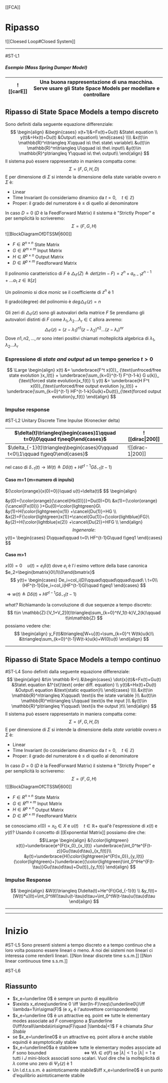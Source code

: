 [[FCA]]


# Ripasso

![[Cloesed Loop#Closed System]]

---
#ST-L1
##### Esempio (Mass Spring Dumper Model)

| ![[carE]] | Una buona rappresentazione di una macchina.<br>Serve usare gli State Space Models per modellare e controllare<br> |
| --------- | ----------------------------------------------------------------------------------------------------------------- |
## Ripasso di State Space Models a tempo discreto
Sono definiti dalla seguente equazione differenziale:
$$
\begin{align}
&\begin{cases}
x(t+1)&=Fx(t)+Gu(t) &State\ equation  \\
y(t)&=Hx(t)+Du(t)   &Output\ equation\\
\end{cases}
\\\\
&x(t)\in \mathbb{R}^n\triangleq X\qquad is\ the\ state\ variable\\
&u(t)\in \mathbb{R}^m\triangleq U\qquad is\ the\ input\\
&y(t)\in \mathbb{R}^p\triangleq Y\qquad is\ the\ output\\
\end{align}
$$
Il sistema può essere rappresentato in maniera compatta come:
$$
\Sigma=(F,G,H,D)
$$
E per dimensione di $\Sigma$ si intende la dimensione della state variable ovvero $n$
$\Sigma$ è:
- Linear
- Time Invariant (lo consideriamo dinamico da $t=0,\quad t\in \mathbb{Z}$)
- Proper: il grado del numeratore è $\leq$ di quello al denominatore

In caso $D=0$ ($D$ è la FeedForward Matrix) il sistema è "Strictly Proper" e per semplicità lo scriveremo:
$$
\Sigma=(F,G,H)
$$
![[BlockDiagramOfDTSSM|600]]
- $F\in R^{n\times n}$ State Matrix
- $G\in R^{m\times m}$ Input Matrix
- $H\in R^{p\times n}$ Output Matrix
- $D\in R^{p\times m}$ Feedforward Matrix

Il polinomio caratteristico di $F$ è $\triangle_F(Z)\triangleq det(zIm-F) = z^n+a_{n-1}z^{n-1}+...a_1\ z\in \mathbb{R}[z]$ 

Un polinomio si dice *monic* se il coefficiente di $z^n$ è $1$ 

Il grado(degree) del polinomio è $deg\triangle_F(z)=n$ 

Gli zeri di $\triangle_F(z)$ sono gli autovalori della matrice $F$
Se prendiamo gli autovalori distinti di $F$ come $\lambda_1,\lambda_2...\lambda_r\in \mathbb{C}$ allora avremo:
$$
\triangle_F(z) = (z-\lambda_1)^{n1}(z-\lambda_2)^{n2}...(z-\lambda_r)^{nr}
$$
Dove $n1, n2,...,nr$ sono interi positivi chiamati molteplicità algebrica di $\lambda_1,\lambda_2...\lambda_r$ 


### Espressione di *state and output* ad un tempo generico $t>0$

$$
\Large
\begin{align}
x(t) &= 
\underbrace{F^t x(0)}_
{\text{unfroced/free state evolution }x_l(t)} + 
\underbrace{\sum_{k=0}^{t-1} F^{t-1-k} G u(k)}_
{\text{forced state evolution}x_f(t)} \\
y(t) &=
\underbrace{H F^t x(0)}_{\text{unforced/free output evolution }y_l(t)}  + \underbrace{\sum_{k=0}^{t-1} HF^{t-1-k}Gu(k)+Du(t)}_{\text{forced output evolution}y_f(t)}
\end{align}
$$

### Impulse response
#ST-L2
Unitary Discrete Time Inpulse (Kronecker delta)

| $\delta(t)\triangleq\begin{cases}1\qquad t=0\\0\qquad t\neq0\end{cases}$          | ![[dirac\|200]]   |
| --------------------------------------------------------------------------------- | ----------------- |
| $\delta_{-1}(t)\triangleq\begin{cases}0\qquad t<0\\1\qquad t\geq0\end{cases}$<br> | ![[dirac-1\|200]] |
nel caso di $\delta_{-1}(t)\rightarrow W(t)\triangleq D\delta(t)+HF^{t-1}G\delta_{-1}(t-1)$
#### Caso m=1 (m=numero di inpulsi)
${\color{orange}{x(0)=0}}\quad u(t)=\delta(t)$
$$
\begin{align}

&y(0)={\color{orange}{\cancel{Hx(0)}}}+Du(0)=D\\\\
&x(1)={\color{orange}{\cancel{Fx(0)}} }+Gu(0)=\color{lightgreen}G\\
&y(1)=H{\color{lightgreen}x(1)} +\cancel{Du(1)}=HG
\\\\
&x(2)=F{\color{lightgreen}x(1)}+\cancel{Gu(1)}={\color{lightblue}FG}\\
&y(2)=H{\color{lightblue}x(2)} +\cancel{Du(2)}=HFG
\\\\
\end{align}
$$
In generale:
$$
y(t)=
\begin{cases}
D\qquad\qquad t=0\\
HF^{t-1}G\quad t\geq1
\end{cases}
$$

#### Caso m>1
${x(0)=0}\quad u(t)=e_i\delta(t)$
dove $e_i$ è l'$i$ esimo vettore della base canonica $e_2=\begin{bmatrix}0\\1\\0\end{bmatrix}$ 
$$
y(t)=
\begin{cases}
De_i=col_i(D)\qquad\qquad\qquad\quad\ \ t=0\\
(HF^{t-1}G)e_i=col_i(HF^{t-1}G)\quad t\geq1
\end{cases}
$$
$\Rightarrow w(t)\triangleq D\delta(t)+HF^{t-1}G\delta_{-1}(t-1)$ 


*what?*
Richiamando la convoluzione di due sequenze a tempo discreto:
$$
t\in \mathbb{Z}:[V_1+V_2](t)\triangleq\sum_{k=0}^tV_1(t-k)V_2(k)\qquad t\in\mathbb{Z}
$$
possiamo vedere che:
$$
\begin{align}
y_F(t)&\triangleq[W+u](t)=\sum_{k=0}^t W(tk)u(k)\\
&\triangleq\sum_{k=0}^{t-1}W(t-k)u(k)+W(0)u(t)
\end{align}
$$





--- 



## Ripasso di State Space Models a tempo continuo
#ST-L4
Sono definiti dalla seguente equazione differenziale:
$$
\begin{align}
&t\in \mathbb R+\\
&\begin{cases}
\dot{x}(t)&=Fx(t)+Gu(t) &State\ equation &1^{st}\text{ order diff. equation} \\
y(t)&=Hx(t)+Du(t)   &Output\ equation    &\text{static equation}\\
\end{cases}
\\\\
&x(t)\in \mathbb{R}^n\triangleq X\qquad\ \text{is the istate variable }\\
&u(t)\in \mathbb{R}^m\triangleq U\qquad \text{is the input }\\
&y(t)\in \mathbb{R}^p\triangleq Y\qquad\ \text{is the output }t\\
\end{align}
$$
Il sistema può essere rappresentato in maniera compatta come:
$$
\Sigma=(F,G,H,D)
$$
E per dimensione di $\Sigma$ si intende la dimensione della *state variable* ovvero $n$
$\Sigma$ è:
- Linear
- Time Invariant (lo consideriamo dinamico da $t=0,\quad t\in \mathbb{Z}$)
- Proper: il grado del numeratore è $\leq$ di quello al denominatore

In caso $D=0$ ($D$ è la FeedForward Matrix) il sistema è "Strictly Proper" e per semplicità lo scriveremo:
$$
\Sigma=(F,G,H)
$$
![[BlockDiagramOfCTSSM|600]]
- $F\in R^{n\times n}$ State Matrix
- $G\in R^{m\times m}$ Input Matrix
- $H\in R^{p\times n}$ Output Matrix
- $D\in R^{p\times m}$ Feedforward Matrix

se conosciamo $x(0)=x_0\in X$ e $u(t)\quad t\in \mathbb R+$ qual'è l'espressione di $x(t)$ e $y(t)$?
Usando il concetto di [[Exponential Matrix]] possiamo dire che:
$$\Large
\begin{align}
&{\color{lightgreen} x(t)}=\underbrace{e^{Ft}x_0}_{x_l(t)}
+\underbrace{\int_0^te^{F(t-z)}Gu(\tau)d\tau}_{x_f(t)}\\
&y(t)=\underbrace{H{\color{lightgreen}e^{Ft}x_0}}_{y_l(t)}
{\color{lightgreen}+}\underbrace{{\color{lightgreen}\int_0^tHe^{F(t-\tau)}Gu(\tau)d\tau}+Du(t)}_{y_f(t)}
\end{align}
$$

### Impulse Response
$$
\begin{align}
&W(t)\triangleq D\delta(t)+He^{Ft}Gd_{-1}(t) \\
&y_f(t)=[W(t)*u](t)=\int_0^tW(\tau)u(t-\tau)d\tau=\int_0^tW(t-\tau)u(\tau)d\tau
\end{align}
$$



--- 





--- 
#




# Inizio
#ST-L5 
Sono presenti sistemi a tempo discreto e a tempo continuo che a loro volta possono essere lineari o meno. A noi dei sistemi non lineari ci interessa come renderli lineari.
[[Non linear discrete time s.s.m.]]
[[Non linear continuous time s.s.m.]]


#ST-L6
## Riassunto
- $x_e=\underline 0$ è sempre un punto di equilibrio
- $\exists x_e\neq\underline 0 \iff \ker(In-F)\neq\{\underline0\}\iff \lambda=1\in\sigma(F)$ (e $x_e$ è l'autovettore corrispondente)
- $x_e=\underline 0$  è un attractive eq. point $\iff$  tutte le elementary modes associate ad $F$ convergono a $\underline 0\iff\forall\lambda\in\sigma(F)\quad |\lambda|<1$  F è chiamata *Shur Stable*
- se $x_e=\underline0$ è un attractive eq. point  allora è anche stabile equindi è asymptotically stable
- $x_e=\underline0$a  è stabile$\iff$ tutte le elementary modes associate ad $F$ sono bounded $\quad\qquad\qquad\qquad\iff\forall\lambda\in\sigma(F)$  se $|\lambda|<1$ o $|\lambda|=1$  e tutti i $J$ mini-block associati sono scalari.
	 Vuol dire che la molteplicità di $\lambda$ come uno zero di $\Psi_F(z)$ è $1$ 
- Un l.d.t.s.s.m. è asintoticamente stabile$\iff x_e=\underline0$ è un punto d'equilibrio asintoticamente stabile 

